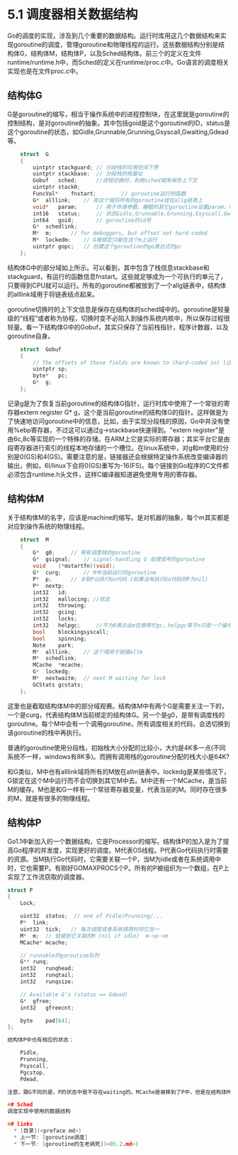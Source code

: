 # 5.1 调度器相关数据结构
Go的调度的实现，涉及到几个重要的数据结构。运行时库用这几个数据结构来实现goroutine的调度，管理goroutine和物理线程的运行。这些数据结构分别是结构体G，结构体M，结构体P，以及Sched结构体。前三个的定义在文件runtime/runtime.h中，而Sched的定义在runtime/proc.c中。Go语言的调度相关实现也是在文件proc.c中。

## 结构体G
G是goroutine的缩写，相当于操作系统中的进程控制块，在这里就是goroutine的控制结构，是对goroutine的抽象。其中包括goid是这个goroutine的ID，status是这个goroutine的状态，如Gidle,Grunnable,Grunning,Gsyscall,Gwaiting,Gdead等。

```c
	struct	G
	{
		uintptr	stackguard;	// 分段栈的可用空间下界
		uintptr	stackbase;	// 分段栈的栈基址	
		Gobuf	sched;		//进程切换时，利用sched域来保存上下文
		uintptr	stack0;
		FuncVal*	fnstart;		// goroutine运行的函数
		G*	alllink;	// 用这个域将所有的goroutine挂在allg链表上
		void*	param;		// 用于传递参数，睡眠时其它goroutine设置param，唤醒时此goroutine可以获取
		int16	status;		// 状态Gidle,Grunnable,Grunning,Gsyscall,Gwaiting,Gdead
		int64	goid;		// goroutine的id号
		G*	schedlink;
		M*	m;		// for debuggers, but offset not hard-coded
		M*	lockedm;	// G被锁定只能在这个m上运行
		uintptr	gopc;	// 创建这个goroutine的go表达式的pc
	};
```

结构体G中的部分域如上所示。可以看到，其中包含了栈信息stackbase和stackguard，有运行的函数信息fnstart。这些就足够成为一个可执行的单元了，只要得到CPU就可以运行。所有的goroutine都被放到了一个allg链表中，结构体的alllink域用于将链表结点起来。

goroutine切换时的上下文信息是保存在结构体的sched域中的。goroutine是轻量级的“线程”或者称为协程，切换时变不必陷入到操作系统内核中，所以保存过程很轻量。看一下结构体G中的Gobuf，其实只保存了当前栈指针，程序计数器，以及goroutine自身。

```c
	struct	Gobuf
	{
		// The offsets of these fields are known to (hard-coded in) libmach.
		uintptr	sp;
		byte*	pc;
		G*	g;
	};
```

记录g是为了恢复当前goroutine的结构体G指针，运行时库中使用了一个常驻的寄存器extern register G* g，这个是当前goroutine的结构体G的指针。这样做是为了快速地访问goroutine中的信息，比如，由于实现分段栈的原因，Go中并没有使用%ebp寄存器，不过这可以通过g->stackbase快速得到。"extern register"是由6c,8c等实现的一个特殊的存储。在ARM上它是实际的寄存器；其实平台它是由段寄存器进行索引的线程本地存储的一个槽位。在linux系统中，对g和m使用的分别是0(GS)和4(GS)。需要注意的是，链接器还会根据特定操作系统改变编译器的输出，例如，6l/linux下会将0(GS)重写为-16(FS)。每个链接到Go程序的C文件都必须包含runtime.h头文件，这样C编译器知道避免使用专用的寄存器。

## 结构体M
关于结构体M的名字，应该是machine的缩写。是对机器的抽象，每个m其实都是对应到操作系统的物理线程。

```c
	struct	M
	{
		G*	g0;		// 带有调度栈的goroutine
		G*	gsignal;	// signal-handling G 处理信号的goroutine
		void	(*mstartfn)(void);
		G*	curg;		// M中当前运行的goroutine
		P*	p;		// 关联P以执行Go代码 (如果没有执行Go代码则P为nil)
		P*	nextp;
		int32	id;
		int32	mallocing; //状态
		int32	throwing;
		int32	gcing;
		int32	locks;
		int32	helpgc;		//不为0表示此m在做帮忙gc。helpgc等于n只是一个编号
		bool	blockingsyscall;
		bool	spinning;
		Note	park;
		M*	alllink;	// 这个域用于链接allm
		M*	schedlink;
		MCache	*mcache;
		G*	lockedg;
		M*	nextwaitm;	// next M waiting for lock
		GCStats	gcstats;
	};
```

这里也是截取结构体M中的部分域观赛。结构体M中有两个G是需要关注一下的，一个是curg，代表结构体M当前绑定的结构体G。另一个是g0，是带有调度栈的goroutine。每个M中会有一个调用goroutine，所有调度相关的代码，会选切换到该goroutine的栈中再执行。

普通的goroutine使用分段栈，初始栈大小分配的比较小，大约是4K多一点(不同系统不一样，windows有8K多)。而拥有调用栈的goroutine分配的栈大小是64K?

和G类似，M中也有alllink域将所有的M放在allm链表中。lockedg是某些情况下，G锁定在这个M中运行而不会切换到其它M中去。M中还有一个MCache，是当前M的缓存。M也是和G一样有一个常驻寄存器变量，代表当前的M。同时存在很多的M，就是有很多的物理线程。

## 结构体P
Go1.1中新加入的一个数据结构，它是Processor的缩写。结构体P的加入是为了提高Go程序的并发度，实现更好的调度。M代表OS线程。P代表Go代码执行时需要的资源。当M执行Go代码时，它需要关联一个P，当M为idle或者在系统调用中时，它也需要P。有刚好GOMAXPROCS个P。所有的P被组织为一个数组，在P上实现了工作流窃取的调度器。

```c
struct P
{
	Lock;

	uint32	status;  // one of Pidle/Prunning/...
	P*	link;
	uint32	tick;   // 每次调度或者系统调用时将它加一
	M*	m;	// 链接到它关联的M (nil if idle)  m->p->m
	MCache*	mcache;

	// runnable的goroutine队列
	G**	runq;
	int32	runqhead;
	int32	runqtail;
	int32	runqsize;

	// Available G's (status == Gdead)
	G*	gfree;
	int32	gfreecnt;

	byte	pad[64];
};

结构体P中也有相应的状态：

	Pidle,
	Prunning,
	Psyscall,
	Pgcstop,
	Pdead,

注意，跟G不同的是，P的状态中是不存在waiting的。MCache是被移到了P中，但是在结构体M中也还保留着。在P中有一个Grunnable的goroutine的队列，这是一个P的局部队列。当P去执行Go代码时，它会优先从自己的这个局部队列中去取，这时可以不用加锁，提高了并发度。如果发现这个队列为空了，则去其它P中的队列中拿一半过来，这样实现工作流窃取的调度。这种情况下是需要给调用器进行加锁的。

## Sched
调度实现中使用的数据结构

## links
  * [目录](<preface.md>)
  * 上一节: [goroutine调度]
  * 下一节: [goroutine的生老病死](<05.2.md>)
